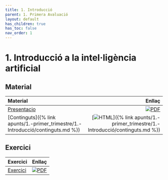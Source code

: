 ```yaml
---
title: 1. Introducció
parent: 1. Primera Avaluació
layout: default
has_children: true
has_toc: false
nav_order: 1
---
```


# 1. Introducció a la intel·ligència artificial

## Material

| Material                                                                         |                                                                                                                                                      Enllaç |
| :------------------------------------------------------------------------------- | ----------------------------------------------------------------------------------------------------------------------------------------------------------: |
| [Presentacio](1-introduccio.pdf)                                                 |                            [![PDF](https://img.shields.io/badge/PDF-1.--introduccio.pdf-blue?logo=adobe-acrobat-reader&logoColor=white)](1-introduccio.pdf) |
| [Continguts]({% link apunts/1.-primer_trimestre/1.-Introducció/continguts.md %}) | [![HTML](https://img.shields.io/badge/HTML-continguts-blue?logo=html5&logoColor=white)]({% link apunts/1.-primer_trimestre/1.-Introducció/continguts.md %}) |

## Exercici

| Exercici                                            |                                                                                                                        Enllaç |
| :-------------------------------------------------- | ----------------------------------------------------------------------------------------------------------------------------: |
| [Exercici](https://classroom.github.com/a/gzyK9ex4) | [![PDF](https://img.shields.io/badge/GitHub%20Classroom-Exercicis-blue?logo=github)](https://classroom.github.com/a/gzyK9ex4) |
